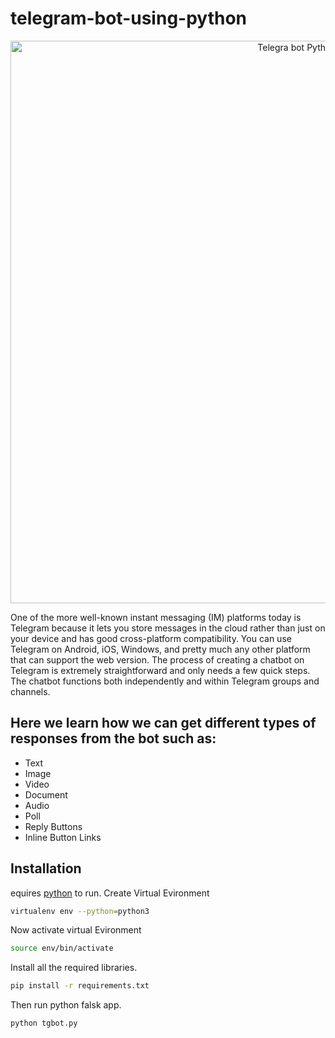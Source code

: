 

# telegram-bot-using-python

<p align = "center"><a herf = "#" alt = "Mrjoker"><img src ="https://socialify.git.ci/kjeymax/telegram-bot-using-python/image?font=Rokkitt&language=1&logo=https%3A%2F%2Ftelegra.ph%2Ffile%2Fdc64567b7281f5fd4be32.png&name=1&owner=1&pattern=Circuit%20Board&theme=Dark" alt="Telegra bot Python" width="900"</a></p>

One of the more well-known instant messaging (IM) platforms today is Telegram because it lets you store messages in the cloud rather than just on your device and has good cross-platform compatibility. You can use Telegram on Android, iOS, Windows, and pretty much any other platform that can support the web version. The process of creating a chatbot on Telegram is extremely straightforward and only needs a few quick steps. The chatbot functions both independently and within Telegram groups and channels.

## Here we learn how we can get different types of responses from the bot such as:

- Text
- Image
- Video
- Document
- Audio
- Poll
- Reply Buttons
- Inline Button Links

## Installation

equires [python](https://www.python.org/) to run.
Create Virtual Evironment

```sh
virtualenv env --python=python3
```
Now activate virtual Evironment
```sh
source env/bin/activate
```
Install all the required libraries.

```sh
pip install -r requirements.txt
```
Then run python falsk app.
```sh
python tgbot.py
```
